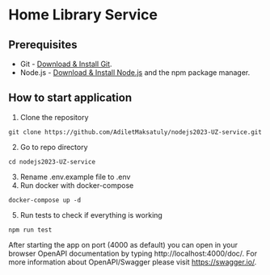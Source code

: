 # Home Library Service

## Prerequisites

- Git - [Download & Install Git](https://git-scm.com/downloads).
- Node.js - [Download & Install Node.js](https://nodejs.org/en/download/) and the npm package manager.

## How to start application

1. Clone the repository

```
git clone https://github.com/AdiletMaksatuly/nodejs2023-UZ-service.git
```

2. Go to repo directory

```
cd nodejs2023-UZ-service
```

3. Rename .env.example file to .env
4. Run docker with docker-compose

```
docker-compose up -d
```

5. Run tests to check if everything is working

```
npm run test
```

After starting the app on port (4000 as default) you can open
in your browser OpenAPI documentation by typing http://localhost:4000/doc/.
For more information about OpenAPI/Swagger please visit https://swagger.io/.
